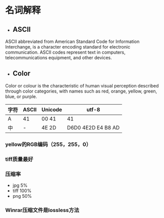 # 名词解释
* ## ASCII  
ASCII abbreviated from American Standard Code for Information Interchange, is a character encoding standard for electronic communication. ASCII codes represent text in computers, telecommunications equipment, and other devices.

* ## Color  
Color  or colour  is the characteristic of human visual perception described through color categories, with names such as red, orange, yellow, green, blue, or purple. 

字符|ASCII|Unicode|utf-8
-|-|-|-
A|41|00 41|41
中|-|4E 2D|D6D0  4E2D  E4 B8 AD

### yellow的RGB编码（255，255，0）

### tiff质量最好  
### 压缩率
* jpg 5%
* tiff 100%
* png 50%

### Winrar压缩文件是lossless方法

